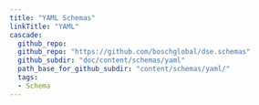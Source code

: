 ```yaml
---
title: "YAML Schemas"
linkTitle: "YAML"
cascade:
  github_repo:
  github_repo: "https://github.com/boschglobal/dse.schemas"
  github_subdir: "doc/content/schemas/yaml"
  path_base_for_github_subdir: "content/schemas/yaml/"
  tags:
  - Schema
---
```

